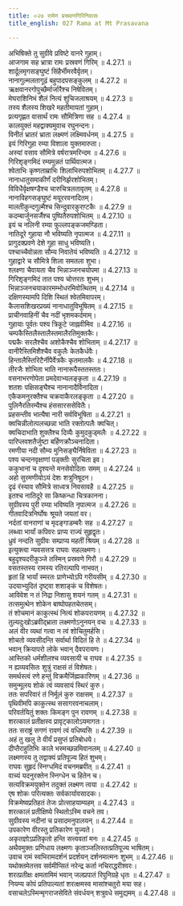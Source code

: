 ```yaml
---
title: ०२७ रामेण प्रस्रवणगिरिनिवासः
title_english: 027 Rama at Mt Prasavana

---
```

<div class="audioEmbed"  caption="श्रीराम-हरिसीताराममूर्ति-घनपाठिभ्यां वचनम्" src="https://archive.org/download/Ramayana-recitation-Sriram-harisItArAmamUrti-Ghanapaati-v2/Kanda_4/Kanda_4_KSK-027-Ramasya_Prasravana_Girinivasaha.mp3"></div>

  
अभिषिक्ते तु सुग्रीवे प्रविष्टे वानरे गुहाम्।  
आजगाम सह भ्रात्रा रामः प्रस्रवणं गिरिम् ॥ 4.27.1 ॥   
शार्दूलमृगसङ्घुष्टं सिंहैर्भीमरवैर्वृतम्।  
नानागुल्मलतागूढं बहुपादपसङ्कुलम् ॥ 4.27.2 ॥   
ऋक्षवानरगोपुच्छैर्मार्जारैश्च निषेवितम्।  
मेघराशिनिभं शैलं नित्यं शुचिजलाश्रयम् ॥ 4.27.3 ॥   
तस्य शैलस्य शिखरे महतीमायतां गुहाम्।  
प्रत्यगृह्णत वासार्थं रामः सौमित्रिणा सह ॥ 4.27.4 ॥   
कालयुक्तं महद्वाक्यमुवाच रघुनन्दनः।  
विनीतं भ्रातरं भ्राता लक्ष्मणं लक्ष्मिवर्धनम् ॥ 4.27.5 ॥   
इयं गिरिगुहा रम्या विशाला युक्तमारुता।  
अस्यां वसाव सौमित्रे वर्षरात्रमरिन्दम ॥ 4.27.6 ॥   
गिरिशृङ्गमिदं रम्यमुन्नतं पार्थिवात्मज।  
श्वेताभिः कृष्णताम्राभिः शिलाभिरुपशोभितम् ॥ 4.27.7 ॥   
नानाधातुसमाकीर्णं दरीनिर्झरशोभितम्।  
विविधैर्वृक्षषण्डैश्च चारुचित्रलतावृतम् ॥ 4.27.8 ॥   
नानाविहगसङ्घुष्टं मयूररवनादितम्।  
मालतीकुन्दगुल्मैश्च सिन्दुवारकुरण़्टकैः ॥ 4.27.9 ॥   
कदम्बार्जुनसर्जैश्च पुष्पितैरुपशोभितम् ॥ 4.27.10 ॥   
इयं च नलिनी रम्या फुल्लपङ्कजमण्डिता।  
नातिदूरे गुहाया नौ भविष्यति नृपात्मज ॥ 4.27.11 ॥   
प्रागुदक्प्रवणे देशे गुहा साधु भविष्यति।  
पश्चाच्चैवोन्नता सौम्य निवातेयं भविष्यति ॥ 4.27.12 ॥   
गुहाद्वारे च सौमित्रे शिला समतला शुभा।  
श्लक्ष्णा चैवायता चैव भिन्नाञ्जनचयोपमा ॥ 4.27.13 ॥   
गिरिशृङ्गमिदं तात पश्य चोत्तरतः शुभम्।  
भिन्नाञ्जनचयाकारमम्भोधरमिवोत्थितम् ॥ 4.27.14 ॥   
दक्षिणस्यामपि दिशि स्थितं श्वेतमिवापरम्।  
कैलासशिखरप्रख्यं नानाधातुविभूषितम् ॥ 4.27.15 ॥   
प्राचीनवाहिनीं चैव नदीं भृशमकर्दमाम्।  
गुहायाः पूर्वतः पश्य त्रिकूटे जाह्नवीमिव ॥ 4.27.16 ॥   
चम्पकैस्तिलैस्तालैस्तमालैरतिमुक्तकैः।  
पद्मकैः सरलैश्चैव अशोकैश्चैव शोभिताम् ॥ 4.27.17 ॥   
वानीरैस्तिमिशैश्चैव वकुलैः केतकैर्धवैः।  
हिन्तालैस्तिरिटैर्नीपैर्वेत्रकैः कृतमालकैः ॥ 4.27.18 ॥   
तीरजैः शोभिता भाति नानारूपैस्ततस्ततः।  
वसनाभरणोपेता प्रमदेवाभ्यलङ्कृता ॥ 4.27.19 ॥   
शतशः पक्षिसङ्घैश्च नानानादैर्विनादिता।  
एकैकमनुरक्तैश्च चक्रवाकैरलङ्कृता ॥ 4.27.20 ॥   
पुलिनैरतिरम्यैश्च हंससारससेवितैः।  
प्रहसन्तीव भात्यैषा नारी सर्वविभूषिता ॥ 4.27.21 ॥   
क्वचिन्नीलोत्पलच्छन्ना भाति रक्तोत्पलैः क्वचित्।  
क्वचिदाभाति शुक्लैश्च दिव्यैः कुमुदकुड्मलैः ॥ 4.27.22 ॥   
पारिप्लवशतैर्जुष्टा बर्हिणक्रौञ्चनादिता।  
रमणीया नदी सौम्य मुनिसङ्घैर्निषेविता ॥ 4.27.23 ॥   
पश्य चन्दनवृक्षाणां पड्क्तीः सुरचिता इव।  
ककुभानां च दृश्यन्ते मनसेवोदिताः समम् ॥ 4.27.24 ॥   
अहो सुरमणीयोऽयं देशः शत्रुनिषूदन।  
दृढं रंस्याव सौमित्रे साध्वत्र निवसावहै ॥ 4.27.25 ॥   
इतश्च नातिदूरे सा किष्कन्धा चित्रकानना।  
सुग्रीवस्य पुरी रम्या भविष्यति नृपात्मज ॥ 4.27.26 ॥   
गीतवादित्रनिर्घोषः श्रूयते जयतां वर।  
नर्दतां वानराणां च मृदङ्गाडम्बरैः सह ॥ 4.27.27 ॥   
लब्ध्वा भार्यां कपिवरः प्राप्य राज्यं सुहृद्वृतः।  
ध्रुवं नन्दति सुग्रीवः सम्प्राप्य महतीं श्रियम् ॥ 4.27.28 ॥   
इत्युक्त्वा न्यवसत्तत्र राघवः सहलक्ष्मणः।  
बहुदृश्यदरीकुञ्जे तस्मिन् प्रस्रवणे गिरौ ॥ 4.27.29 ॥   
वसतस्तस्य रामस्य रतिरल्पापि नाभवत्।  
हृतां हि भार्यां स्मरतः प्राणेभ्योऽपि गरीयसीम् ॥ 4.27.30 ॥   
उदयाभ्युदितं दृष्ट्वा शशाङ्कं च विशेषतः।  
आविवेश न तं निद्रा निशासु शयनं गतम् ॥ 4.27.31 ॥   
तत्समुत्थेन शोकेन बाष्पोपहतचेतसम्।  
तं शोचमानं काकुत्स्थं नित्यं शोकपरायणम् ॥ 4.27.32 ॥   
तुल्यदुःखोऽब्रवीद्भ्राता लक्ष्मणोऽनुनयन् वचः ॥ 4.27.33 ॥   
अलं वीर व्यथां गत्वा न त्वं शोचितुमर्हसि।  
शोचतो व्यवसीदन्ति सर्वार्था विदितं हि ते ॥ 4.27.34 ॥   
भवान् क्रियापरो लोके भवान् दैवपरायणः।  
आस्तिको धर्मशीलश्च व्यवसायी च राघव ॥ 4.27.35 ॥   
न ह्यव्यवसितः शुत्रुं राक्षसं तं विशेषतः।  
समर्थस्त्वं रणे हन्तुं विक्रमैर्जिह्मकारिणम् ॥ 4.27.36 ॥   
समुन्मूलय शोकं त्वं व्यवसायं स्थिरं कुरु।  
ततः सपरिवारं तं निर्मूलं कुरु राक्षसम् ॥ 4.27.37 ॥   
पृथिवीमपि काकुत्स्थ ससागरवनाचलाम्।  
परिवर्तयितुं शक्तः किमङ्ग पुन रावणम् ॥ 4.27.38 ॥   
शरत्कालं प्रतीक्षस्व प्रावृट्कालोऽयमागतः।  
ततः सराष्ट्रं सगणं रावणं त्वं वधिष्यसि ॥ 4.27.39 ॥   
अहं तु खलु ते वीर्यं प्रसुप्तं प्रतिबोधये।  
दीप्तैराहुतिभिः काले भस्मच्छन्नमिवानलम् ॥ 4.27.40 ॥   
लक्ष्मणस्य तु तद्वाक्यं प्रतिपूज्य हितं शुभम्।  
राघवः सुहृदं स्निग्धमिदं वचनमब्रवीत् ॥ 4.27.41 ॥   
वाच्यं यदनुरक्तेन स्निग्धेन च हितेन च।  
सत्यविक्रमयुक्तेन तदुक्तं लक्ष्मण त्वया ॥ 4.27.42 ॥   
एष शोकः परित्यक्तः सर्वकार्यावसादकः।  
विक्रमेष्वप्रतिहतं तेजः प्रोत्साहयाम्यहम् ॥ 4.27.43 ॥   
शरत्कालं प्रतीक्षिष्ये स्थितोऽस्मि वचने तव।  
सुग्रीवस्य नदीनां च प्रसादमनुपालयन् ॥ 4.27.44 ॥   
उपकारेण वीरस्तु प्रतिकारेण युज्यते।  
अकृतज्ञोऽप्रतिकृतो हन्ति सत्त्ववतां मनः ॥ 4.27.45 ॥   
अथैवमुक्तः प्रणिधाय लक्ष्मणः कृताञ्जलिस्तत्प्रतिपूज्य भाषितम्।  
उवाच रामं स्वभिरामदर्शनं प्रदर्शयन् दर्शनमात्मनः शुभम् ॥ 4.27.46 ॥   
यथोक्तमेतत्तव सर्वमीप्सितं नरेन्द्र कर्ता नचिराद्धरीश्वरः।  
शरत्प्रतीक्षः क्षमतामिमं भवान् जलप्रपातं रिपुनिग्रहे धृतः ॥ 4.27.47 ॥   
नियम्य कोपं प्रतिपाल्यतां शरत्क्षमस्व मासांश्चतुरो मया सह।  
वसाचलेऽस्मिन्मृगराजसेविते संवर्धयन् शत्रुवधे समुद्यमम् ॥ 4.27.48 ॥   